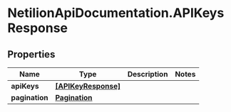 # NetilionApiDocumentation.APIKeysResponse

## Properties
Name | Type | Description | Notes
------------ | ------------- | ------------- | -------------
**apiKeys** | [**[APIKeyResponse]**](APIKeyResponse.md) |  | 
**pagination** | [**Pagination**](Pagination.md) |  | 


